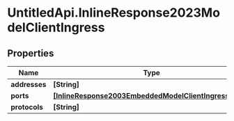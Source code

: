 # UntitledApi.InlineResponse2023ModelClientIngress

## Properties

Name | Type | Description | Notes
------------ | ------------- | ------------- | -------------
**addresses** | **[String]** |  | 
**ports** | [**[InlineResponse2003EmbeddedModelClientIngressPorts]**](InlineResponse2003EmbeddedModelClientIngressPorts.md) |  | 
**protocols** | **[String]** |  | 


